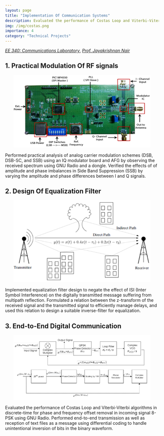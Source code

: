 ```yaml
---
layout: page
title: "Implementation Of Communication Systems"
description: Evaluated the performance of Costas Loop and Viterbi-Viterbi algorithms and  equalization filter design to negate the effecs due to multipath reflection
img: /img/costas.png
importance: 4
category: "Technical Projects"
---
```


  [_EE 340: Communications Laboratory_](https://www.ee.iitb.ac.in/web/course_lists/ee-340-communications-laboratory/), [_Prof. Jayakrishnan Nair_](https://www.ee.iitb.ac.in/~jayakrishnan.nair/) 

## 1. Practical Modulation Of RF signals 
<p align="center">
    <img width="450"  src="/assets/img/IQ-modulator.png">
</p>

Performed practical analysis of analog carrier modulation schemes (DSB, DSB-SC, and SSB) using an IQ modulator board and AFG by observing the received spectrum using GNU Radio and a dongle. Verified the effects of of amplitude and phase imbalances in Side Band Suppression (SSB) by varying the amplitude and phase differences between I and Q signals.

## 2. Design Of Equalization Filter 
<p align="center">
    <img width="450"  src="/assets/img/Multi-path.png">
</p>
Implemented equalization filter design to negate the effect of ISI (Inter Symbol Interference) on the digitally transmitted message suffering from multipath reflection. Formulated a relation between the z-transform of the received signal and the transmitted signal to efficiently manage delays, and used this relation to design a suitable inverse-filter for equalization.

## 3. End-to-End Digital Communication
<p align="center">
    <img width="450"  src="/assets/img/costas.png">
</p>
Evaluated the performance of Costas Loop and Viterbi-Viterbi algorithms in discrete-time for phase and frequency offset removal in incoming signal 8-PSK using GNU Radio. Performed end-to-end transmission as well as reception of text files as a message using differential coding to handle unintentional inversion of bits in the binary waveform.
